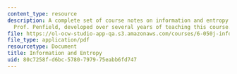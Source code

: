 ```yaml
---
content_type: resource
description: A complete set of course notes on information and entropy written by
  Prof. Penfield, developed over several years of teaching this course.
file: https://ol-ocw-studio-app-qa.s3.amazonaws.com/courses/6-050j-information-and-entropy-spring-2008/80c7258fd6bc5780797975eabb6fd747_MIT6_050JS08_textbook.pdf
file_type: application/pdf
resourcetype: Document
title: Information and Entropy
uid: 80c7258f-d6bc-5780-7979-75eabb6fd747
---
```

